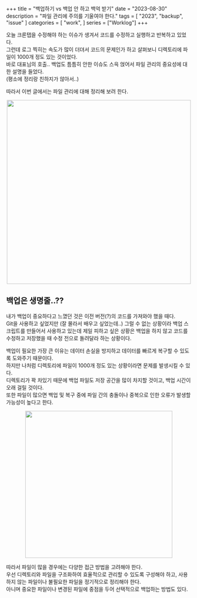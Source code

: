 +++
title = "백업하기 vs 백업 안 하고 백억 받기"
date = "2023-08-30"
description = "파일 관리에 주의를 기울여야 한다."
tags = [
    "2023",
    "backup",
    "issue"
]
categories = [
    "work",
]
series = ["Worklog"]
+++

오늘 크론탭을 수정해야 하는 이슈가 생겨서 코드를 수정하고 실행하고 반복하고 있었다. <br>
그런데 로그 찍히는 속도가 많이 더뎌서 코드의 문제인가 하고 살펴보니 디렉토리에 파일이 1000개 정도 있는 것이었다. <br>
바로 대표님의 호출.. 백업도 틈틈히 안한 이슈도 스윽 얹어서 파일 관리의 중요성에 대한 설명을 들었다.<br>
(평소에 정리랑 친하지가 않아서..)
<br>

따라서 이번 글에서는 파일 관리에 대해 정리해 보려 한다.

<p align="center"><img src="https://github.com/user-attachments/assets/8a48a45e-cb66-4132-b1fd-e0ef2a977c2e" width="500"></p>

<!--more-->

## 백업은 생명줄..??

내가 백업이 중요하다고 느꼈던 것은 이전 버전(?)의 코드를 가져와야 했을 때다. <br>
Git을 사용하고 싶었지만 (잘 몰라서 배우고 싶었는데..) 그럴 수 없는 상황이라 백업 스크립트를 만들어서 사용하고 있는데 제일 피하고 싶은 상황은 백업을 하지 않고 코드를 수정하고 저장했을 때 수정 전으로 돌려달라 하는 상황이다. <br>

백업이 필요한 가장 큰 이유는 데이터 손실을 방지하고 데이터를 빠르게 복구할 수 있도록 도와주기 때문이다. <br>
하지만 나처럼 디렉토리에 파일이 1000개 정도 있는 상황이라면 문제를 발생시킬 수 있다. <br>
디렉토리가 꽉 차있기 때문에 백업 파일도 저장 공간을 많이 차지할 것이고, 백업 시간이 오래 걸릴 것이다. <br>
또한 파일이 많으면 백업 및 복구 중에 파일 간의 충돌이나 중복으로 인한 오류가 발생할 가능성이 높다고 한다.

<p align="center"><img src="https://github.com/user-attachments/assets/0d712c02-8626-4d23-a757-e06c591a1a0f" width="400"></p>

따라서 파일이 많을 경우에는 다양한 접근 방법을 고려해야 한다. <br>
우선 디렉토리와 파일을 구조화하여 효율적으로 관리할 수 있도록 구성해야 하고, 사용하지 않는 파일이나 불필요한 파일을 정기적으로 정리해야 한다. <br>
아니며 중요한 파일이나 변경된 파일에 중점을 두어 선택적으로 백업하는 방법도 있다.
